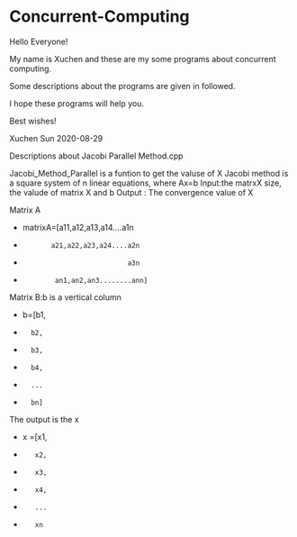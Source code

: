 # Concurrent-Computing
Hello Everyone!

My name is Xuchen and these are my some programs about concurrent computing.
    
Some descriptions about the programs are given in followed.
    
I hope these programs will help you.
    
Best wishes!

Xuchen Sun 2020-08-29


Descriptions about Jacobi Parallel Method.cpp

Jacobi_Method_Parallel is a funtion to get the valuse of X
Jacobi method is a square system of n linear equations, where Ax=b
    Input:the matrxX size, the valude of  matrix X and b
    Output : The convergence value of X 

Matrix A
*   matrixA=[a11,a12,a13,a14....a1n
*            a21,a22,a23,a24....a2n
*                               a3n
*             an1,an2,an3........ann]
Matrix B:b is a vertical column
*    b=[b1,
*	    b2,
*		b3,
*		b4,
*		...
*		bn]
The output is the x
*    x =[x1,
*	     x2,
*		 x3,
*		 x4,
*		 ...
*		 xn



